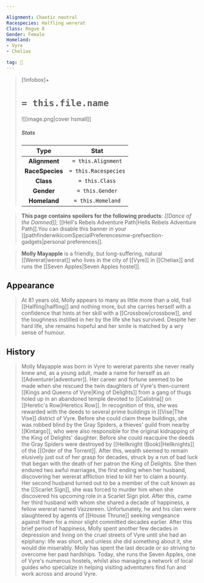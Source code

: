 ```yaml
---

Alignment: Chaotic neutral
Racespecies: Halfling wererat
Class: Rogue 8
Gender: Female
Homeland:
- Vyre
- Cheliax

tag: 👤️
---
```


> [!infobox]+
> #  `= this.file.name`
> ![[image.png|cover hsmall]]
> ##### Stats
> Type | Stat |
> :---: |:---:|
> **Alignment** | `= this.Alignment` |
> **RaceSpecies** | `= this.Racespecies` |
> **Class** | `= this.Class` |
> **Gender** | `= this.Gender` |
> **Homeland** | `= this.Homeland` |



> **This page contains spoilers for the following products**: *[[Dance of the Damned]]*; [[Hell's Rebels Adventure Path|Hells Rebels Adventure Path]].You can disable this banner in your [[pathfinderwikicomSpecialPreferencesmw-prefsection-gadgets|personal preferences]].


> **Molly Mayapple** is a friendly, but long-suffering, natural [[Wererat|wererat]] who lives in the city of [[Vyre]] in [[Cheliax]] and runs the [[Seven Apples|Seven Apples hostel]].


## Appearance

> At 81 years old, Molly appears to many as little more than a old, frail [[Halfling|halfling]] and nothing more, but she carries herself with a confidence that hints at her skill with a [[Crossbow|crossbow]], and the toughness instilled in her by the life she has survived. Despite her hard life, she remains hopeful and her smile is matched by a wry sense of humour.


## History

> Molly Mayapple was born in Vyre to wererat parents she never really knew and, as a young adult, made a name for herself as an [[Adventurer|adventurer]]. Her career and fortune seemed to be made when she rescued the twin daughters of Vyre's then-current [[Kings and Queens of Vyre|King of Delights]] from a gang of thugs holed up in an abandoned temple devoted to [[Calistria]] on [[Heretic's Row|Heretics Row]]. In recognition of this, she was rewarded with the deeds to several prime buildings in [[Vise|The Vise]] district of Vyre. Before she could claim these buildings, she was robbed blind by the Gray Spiders, a thieves' guild from nearby [[Kintargo]], who were also responsible for the original kidnapping of the King of Delights' daughter. Before she could reacquire the deeds the Gray Spiders were destroyed by [[Hellknight (Book)|Hellknights]] of the [[Order of the Torrent]].
> After this, wealth seemed to remain elusively just out of her grasp for decades, struck by a run of bad luck that began with the death of her patron the King of Delights. She then endured two awful marriages, the first ending when her husband, discovering her wererat affliction tried to kill her to claim a bounty. Her second husband turned out to be a member of the cult known as the [[Scarlet Sign]], she was forced to murder him when she discovered his upcoming role in a Scarlet Sign plot. After this, came her third husband with whom she shared a decade of happiness, a fellow wererat named Vazzereen. Unfortunately, he and his clan were slaughtered by agents of [[House Thrune]] seeking vengeance against them for a minor slight committed decades earlier.
> After this brief period of happiness, Molly spent another few decades in depression and living on the cruel streets of Vyre until she had an epiphany: life was
short, and unless she did something about it, she would die miserably. Molly has spent the last decade or so striving to overcome her past hardships. Today, she runs the Seven Apples, one of Vyre's numerous hostels, whilst also managing a network of local guides who specialize in helping visiting adventurers find fun and work across and around Vyre.








